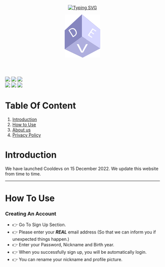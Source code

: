 <p  align=center><a href="https://git.io/typing-svg"><img src="https://readme-typing-svg.herokuapp.com?font=elephant&duration=7000&center=true&vCenter=true&width=500&height=70&lines=Beyond+Better+Together+%3A+CoolDevs" alt="Typing SVG" /></a></p>


<p align=center><img align=center src="img/fav.png"></p> <br><br>


<img src="https://img.shields.io/github/stars/Yaethwe/cooldevs.svg"> <img src="https://img.shields.io/badge/Maintained%3F-yes-green.svg"> <img src="https://img.shields.io/github/commit-activity/m/Yaethwe/cooldevs?style=flat"><br>
<img src="https://img.shields.io/badge/github-181717?style=for-the-badge&logo=github&logoColor=white"> <img src="https://img.shields.io/badge/firebase-ffca28?style=for-the-badge&logo=firebase&logoColor=black"> <img src="https://img.shields.io/badge/netlify-00C7B7?style=for-the-badge&logo=netlify&logoColor=white">

# Table Of Content
1. [Introduction](#introduction) 
2. [How to Use](#how_to_use)
3. [About us](#about_us)
4. [Privacy Policy](POLICY.md)

<a id="introduction"></a>
# Introduction
We have launched Cooldevs on 15 December 2022. We update this website from time to time.

*****

<a id="how_to_use"></a>
# How To Use
### Creating An Account
- :point_right: Go To Sign Up Section.
- :point_right: Please enter your ***REAL*** email address (So that we can inform you if unexpected things happen.)
- :point_right: Enter your Password, Nickname and Birth year.
- :point_right: When you successfully sign up, you will be automatically login.
- :point_right: You can rename your nickname and profile picture.
